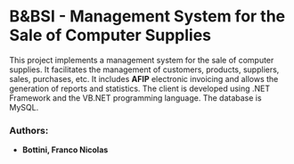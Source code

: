 # B&BSI - Management System for the Sale of Computer Supplies
This project implements a management system for the sale of computer supplies. It facilitates the management of customers, products, suppliers, sales, purchases, etc. It includes **AFIP** electronic invoicing and allows the generation of reports and statistics. The client is developed using .NET Framework and the VB.NET programming language. The database is MySQL.

### Authors:
- **Bottini, Franco Nicolas**
